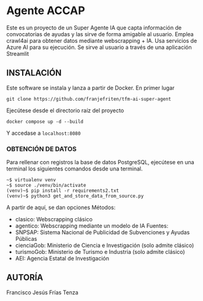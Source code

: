 # Agente ACCAP
Este es un proyecto de un Super Agente IA que capta información de convocatorias de ayudas y las sirve de forma amigable al usuario. Emplea crawl4ai para obtener datos mediante webscrapping + IA. Usa servicios de Azure AI para su ejecución. Se sirve al usuario a través de una aplicación Streamlit

## INSTALACIÓN
Este software se instala y lanza a partir de Docker. 
En primer lugar
```
git clone https://github.com/franjefriten/tfm-ai-super-agent
```
Ejecútese desde el directorio raíz del proyecto
```
docker compose up -d --build
```
Y accedase a `localhost:8080`

### OBTENCIÓN DE DATOS
Para rellenar con registros la base de datos PostgreSQL, ejecútese en una terminal los siguientes comandos desde una terminal.
```
~$ virtualenv venv
~$ source ./venv/bin/activate
(venv)~$ pip install -r requirements2.txt
(venv)~$ python3 get_and_store_data_from_source.py
```

A partir de aquí, se dan opciones
Métodos:
  * clasico: Webscrapping clásico
  * agentico: Webscrapping mediante un modelo de IA
Fuentes:
  * SNPSAP: Sistema Nacional de Publicidad de Subvenciones y Ayudas Públicas
  * cienciaGob: Ministerio de Ciencia e Investigación (solo admite clásico)
  * turismoGob: Ministerio de Turismo e Industria (solo admite clásico)
  * AEI: Agencia Estatal de Investigación

## AUTORÍA
Francisco Jesús Frías Tenza
